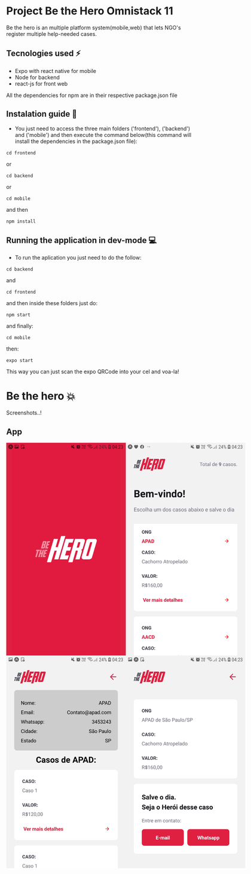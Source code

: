 # Project Be the Hero Omnistack 11
Be the hero is an multiple platform system(mobile,web) that lets NGO's register multiple help-needed cases.

## Tecnologies used :zap:
- Expo with react native for mobile
- Node for backend
- react-js for front web

All the dependencies for npm are in their respective package.json file

## Instalation guide :bust_in_silhouette:
- You just need to access the three main folders ('frontend'), ('backend') and ('mobile') and then execute the command below(this command will install the dependencies in the package.json file):
```
cd frontend
```
or
```
cd backend
```
or

```
cd mobile
```
and then
```
npm install
```
## Running the application in dev-mode :computer:

- To run the aplication you just need to do the follow:
```
cd backend
```
and
```
cd frontend
```
and then inside these folders just do:
```
npm start
```
and finally:
```
cd mobile
```
then:
```
expo start
```
This way you can just scan the expo QRCode into your cel and voa-la!


# Be the hero :boom:
Screenshots..!

## App
<div style="display:flex; flex: space-between;">
<img src="imagens-do-projeto/inicioapp.jpg" width="320" >
<img src="imagens-do-projeto/inicio-app.jpg" width="320" >
</div>
<div style="display:flex; flex: space-between;">
<img src="imagens-do-projeto/perfil-ong-app.jpg" width="320" >
<img src="imagens-do-projeto/detalhe-caso.jpg" width="320" >
</div>




